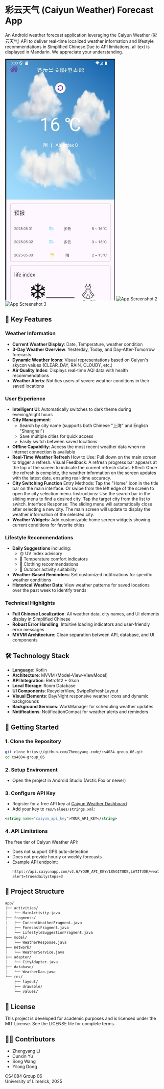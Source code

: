 # 彩云天气 (Caiyun Weather) Forecast App

An Android weather forecast application leveraging the Caiyun Weather (彩云天气) API to deliver real-time localized weather information and lifestyle recommendations in Simplified Chinese.Due to API limitations, all text is displayed in Mandarin. We appreciate your understanding.

![img_2.png](img_2.png)
![App Screenshot 2](https://github.com/user-attachments/assets/4cb0a387-a21c-4933-94b3-d73ddf846dab)
![App Screenshot 3](https://github.com/user-attachments/assets/bd2b8d3b-f25b-4347-84e0-7ab6fe2c6581)

## 🌟 Key Features

### Weather Information
- **Current Weather Display**: Date, Temperature, weather condition
- **3-Day Weather Overview**: Yesterday, Today, and Day-After-Tomorrow forecasts
- **Dynamic Weather Icons**: Visual representations based on Caiyun's skycon values (CLEAR_DAY, RAIN, CLOUDY, etc.)
- **Air Quality Index**: Displays real-time AQI data with health recommendations
- **Weather Alerts**: Notifies users of severe weather conditions in their saved locations

### User Experience
- **Intelligent UI**: Automatically switches to dark theme during evening/night hours
- **City Management**:
  - Search by city name (supports both Chinese "上海" and English "Shanghai")
  - Save multiple cities for quick access
  - Easily switch between saved locations
- **Offline Capability**: Access the most recent weather data when no internet connection is available
- **Real-Time Weather Refresh**
    How to Use: Pull down on the main screen to trigger a refresh.
    Visual Feedback: A refresh progress bar appears at the top of the screen to indicate the current refresh status.
    Effect: Once the refresh is complete, the weather information on the screen updates with the latest data, ensuring real-time accuracy.
- **City Switching Function**
    Entry Methods:
    Tap the "Home" icon in the title bar on the main interface.
    Or swipe from the left edge of the screen to open the city selection menu.
    Instructions:
    Use the search bar in the sliding menu to find a desired city.
    Tap the target city from the list to switch.
    Interface Response:
    The sliding menu will automatically close after selecting a new city.
    The main screen will update to display the weather information of the selected city.
- **Weather Widgets**: Add customizable home screen widgets showing current conditions for favorite cities

### Lifestyle Recommendations
- **Daily Suggestions** including:
  - 🌞 UV Index advisory
  - 🧣 Temperature comfort indicators
  - 👕 Clothing recommendations
  - 🚶 Outdoor activity suitability
- **Weather-Based Reminders**: Set customized notifications for specific weather conditions 
- **Historical Weather Data**: View weather patterns for saved locations over the past week to identify trends


### Technical Highlights
- **Full Chinese Localization**: All weather data, city names, and UI elements display in Simplified Chinese
- **Robust Error Handling**: Intuitive loading indicators and user-friendly error messages
- **MVVM Architecture**: Clean separation between API, database, and UI components

## 🛠️ Technology Stack

- **Language**: Kotlin
- **Architecture**: MVVM (Model-View-ViewModel)
- **API Integration**: Retrofit2 + Gson
- **Local Storage**: Room Database
- **UI Components**: RecyclerView, SwipeRefreshLayout
- **Visual Elements**: Day/Night responsive weather icons and dynamic backgrounds
- **Background Services**: WorkManager for scheduling weather updates
- **Notifications**: NotificationCompat for weather alerts and reminders

## 🚀 Getting Started

### 1. Clone the Repository
```bash
git clone https://github.com/Zhengyang-code/cs4084-group_06.git
cd cs4084-group_06
```

### 2. Setup Environment
- Open the project in Android Studio (Arctic Fox or newer)

### 3. Configure API Key
- Register for a free API key at [Caiyun Weather Dashboard](https://dashboard.caiyunapp.com/)
- Add your key to `res/values/strings.xml`:
```xml
<string name="caiyun_api_key">YOUR_API_KEY</string>
```

### 4. API Limitations
The free tier of Caiyun Weather API:
- Does not support GPS auto-detection
- Does not provide hourly or weekly forecasts
- Example API endpoint:
  ```
  https://api.caiyunapp.com/v2.6/YOUR_API_KEY/LONGITUDE,LATITUDE/weather?alert=true&dailysteps=3
  ```

## 📂 Project Structure

```
app/
├── activities/
│   └── MainActivity.java
├── fragments/
│   ├── CurrentWeatherFragment.java
│   ├── ForecastFragment.java
│   └── LifestyleSuggestionFragment.java
├── model/
│   └── WeatherResponse.java
├── network/
│   └── WeatherService.java
├── adapter/
│   └── CityAdapter.java
├── database/
│   └── WeatherDao.java
└── res/
    ├── layout/
    ├── drawable/
    └── values/
```

## 📄 License
This project is developed for academic purposes and is licensed under the MIT License.
See the LICENSE file for complete terms.

## 👨‍💻 Contributors
- Zhengyang Li
- Cunxin Yu
- Song Wang
- Yilong Dong

CS4084 Group 06  
University of Limerick, 2025
